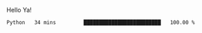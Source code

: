 Hello Ya!

<!--START_SECTION:waka-->

```text
Python   34 mins         █████████████████████████   100.00 %
```

<!--END_SECTION:waka-->
